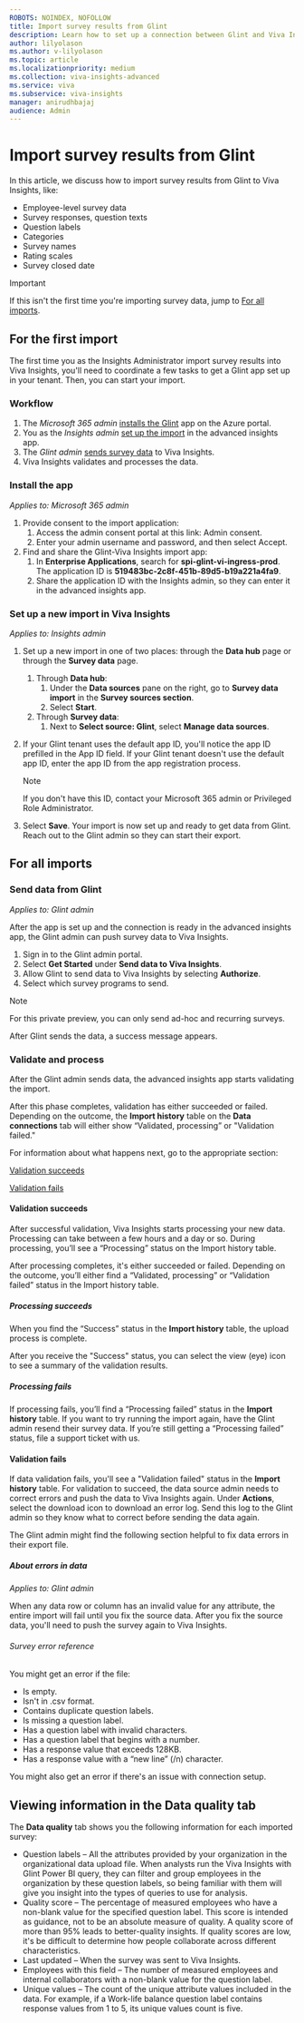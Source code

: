 ```yaml
---
ROBOTS: NOINDEX, NOFOLLOW
title: Import survey results from Glint
description: Learn how to set up a connection between Glint and Viva Insights and import your data to the advanced insights app
author: lilyolason
ms.author: v-lilyolason
ms.topic: article
ms.localizationpriority: medium
ms.collection: viva-insights-advanced
ms.service: viva 
ms.subservice: viva-insights
manager: anirudhbajaj
audience: Admin
---
```


# Import survey results from Glint

In this article, we discuss how to import survey results from Glint to Viva Insights, like:

* Employee-level survey data
* Survey responses, question texts
* Question labels
* Categories
* Survey names
* Rating scales
* Survey closed date

>[!Important]
>If this isn't the first time you're importing survey data, jump to [For all imports](#for-all-imports).

## For the first import

The first time you as the Insights Administrator import survey results into Viva Insights, you'll need to coordinate a few tasks to get a Glint app set up in your tenant. Then, you can start your import.

### Workflow

1.	The *Microsoft 365 admin* [installs the Glint](#install-the-app) app on the Azure portal.
2.	You as the *Insights admin* [set up the import](#set-up-a-new-import-in-viva-insights) in the advanced insights app.
3.	The *Glint admin* [sends survey data](#send-data-from-glint) to Viva Insights.
4. Viva Insights validates and processes the data.

### Install the app

*Applies to: Microsoft 365 admin*

1.	Provide consent to the import application:
    1. Access the admin consent portal at this link: Admin consent.
    1. Enter your admin username and password, and then select Accept.
2.	Find and share the Glint-Viva Insights import app:
    1. In **Enterprise Applications**, search for **spi-glint-vi-ingress-prod**. The application ID is **519483bc-2c8f-451b-89d5-b19a221a4fa9**.
    1. Share the application ID with the Insights admin, so they can enter it in the advanced insights app.

### Set up a new import in Viva Insights

*Applies to: Insights admin*

1.	Set up a new import in one of two places: through the **Data hub** page or through the **Survey data** page.
    1. Through **Data hub**:
        1. Under the **Data sources** pane on the right, go to **Survey data import** in the **Survey sources section**.
        1. Select **Start**.
    1. Through **Survey data**:
        1. Next to **Select source: Glint**, select **Manage data sources**.
2.	If your Glint tenant uses the default app ID, you'll notice the app ID prefilled in the App ID field. If your Glint tenant doesn't use the default app ID, enter the app ID from the app registration process.

    >[!Note]
    >If you don't have this ID, contact your Microsoft 365 admin or Privileged Role Administrator.
3.	Select **Save**. Your import is now set up and ready to get data from Glint. Reach out to the Glint admin so they can start their export.

## For all imports

### Send data from Glint

*Applies to: Glint admin*

After the app is set up and the connection is ready in the advanced insights app, the Glint admin can push survey data to Viva Insights.

1.	Sign in to the Glint admin portal. 
2.	Select **Get Started** under **Send data to Viva Insights**. 
3.	Allow Glint to send data to Viva Insights by selecting **Authorize**. 
4.	Select which survey programs to send. 

>[!Note]
>For this private preview, you can only send ad-hoc and recurring surveys.  

After Glint sends the data, a success message appears. 

### Validate and process

After the Glint admin sends data, the advanced insights app starts validating the import.

After this phase completes, validation has either succeeded or failed. Depending on the outcome, the **Import history** table on the **Data connections** tab will either show “Validated, processing” or "Validation failed."

For information about what happens next, go to the appropriate section:

[Validation succeeds](#validation-succeeds)

[Validation fails](#validation-fails)

#### Validation succeeds

After successful validation, Viva Insights starts processing your new data. Processing can take between a few hours and a day or so. During processing, you’ll see a “Processing” status on the Import history table.

After processing completes, it's either succeeded or failed. Depending on the outcome, you’ll either find a “Validated, processing” or “Validation failed” status in the Import history table.

##### Processing succeeds

When you find the “Success” status in the **Import history** table, the upload process is complete.

After you receive the "Success" status, you can select the view (eye) icon to see a summary of the validation results.

##### Processing fails

If processing fails, you’ll find a “Processing failed” status in the **Import history** table. If you want to try running the import again, have the Glint admin resend their survey data. If you’re still getting a “Processing failed” status, file a support ticket with us.

#### Validation fails

If data validation fails, you'll see a "Validation failed" status in the **Import history** table. For validation to succeed, the data source admin needs to correct errors and push the data to Viva Insights again. Under **Actions**, select the download icon to download an error log. Send this log to the Glint admin so they know what to correct before sending the data again.

The Glint admin might find the following section helpful to fix data errors in their export file.

##### About errors in data

*Applies to: Glint admin*

When any data row or column has an invalid value for any attribute, the entire import will fail until you fix the source data. After you fix the source data, you'll need to push the survey again to Viva Insights.

###### Survey error reference

You might get an error if the file:

* Is empty.
* Isn't in .csv format.
* Contains duplicate question labels.
* Is missing a question label.
* Has a question label with invalid characters.
* Has a question label that begins with a number.
* Has a response value that exceeds 128KB.
* Has a response value with a “new line” (/n) character.

You might also get an error if there's an issue with connection setup.

## Viewing information in the Data quality tab

The **Data quality** tab shows you the following information for each imported survey:

* Question labels – All the attributes provided by your organization in the organizational data upload file. When analysts run the Viva Insights with Glint Power BI query, they can filter and group employees in the organization by these question labels, so being familiar with them will give you insight into the types of queries to use for analysis.
* Quality score – The percentage of measured employees who have a non-blank value for the specified question label. This score is intended as guidance, not to be an absolute measure of quality. A quality score of more than 95% leads to better-quality insights. If quality scores are low, it's be difficult to determine how people collaborate across different characteristics. 
* Last updated – When the survey was sent to Viva Insights.
* Employees with this field – The number of measured employees and internal collaborators with a non-blank value for the question label.
* Unique values – The count of the unique attribute values included in the data. For example, if a Work-life balance question label contains response values from 1 to 5, its unique values count is five.
